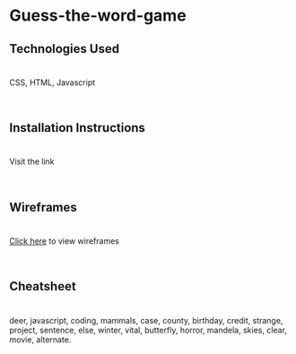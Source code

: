 # Guess-the-word-game

## Technologies Used
#

CSS, HTML, Javascript

<br>

## Installation Instructions 
#

Visit the link 

<br>

## Wireframes 
#

[Click here](https://media.git.generalassemb.ly/user/51620/files/f5dfe6d2-0fe9-44a3-9bca-0a7bc1b0be75) to view wireframes

<br>

## Cheatsheet
#

deer, javascript, coding, mammals, case, county,  birthday, credit, strange, project,
sentence, else, winter, vital, butterfly, horror, mandela, skies, clear, movie, 
alternate.

<br>